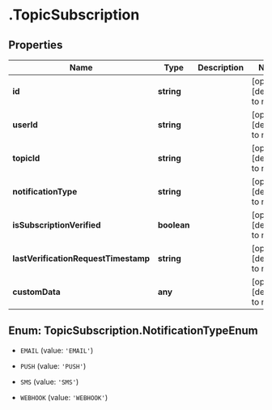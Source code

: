 # .TopicSubscription

## Properties
Name | Type | Description | Notes
------------ | ------------- | ------------- | -------------
**id** | **string** |  | [optional] [default to null]
**userId** | **string** |  | [optional] [default to null]
**topicId** | **string** |  | [optional] [default to null]
**notificationType** | **string** |  | [optional] [default to null]
**isSubscriptionVerified** | **boolean** |  | [optional] [default to null]
**lastVerificationRequestTimestamp** | **string** |  | [optional] [default to null]
**customData** | **any** |  | [optional] [default to null]


<a name="TopicSubscription.NotificationTypeEnum"></a>
## Enum: TopicSubscription.NotificationTypeEnum


* `EMAIL` (value: `'EMAIL'`)

* `PUSH` (value: `'PUSH'`)

* `SMS` (value: `'SMS'`)

* `WEBHOOK` (value: `'WEBHOOK'`)




